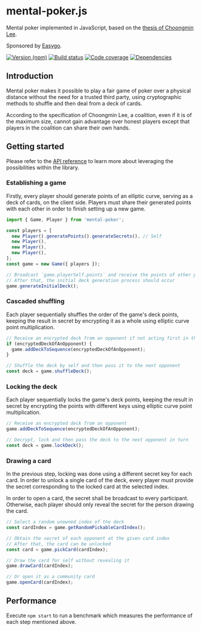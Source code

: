 # mental-poker.js

Mental poker implemented in JavaScript, based on the
[thesis of Choongmin Lee][].

Sponsored by [Easygo].

[Easygo]: https://easygo.io
[Thesis of Choongmin Lee]: http://www.clee.kr/thesis.pdf

[![Version (npm)](https://img.shields.io/npm/v/mental-poker.svg)](https://npmjs.com/package/mental-poker)
[![Build status](https://img.shields.io/travis/kripod/mental-poker.js/master.svg)](https://travis-ci.org/kripod/mental-poker.js)
[![Code coverage](https://img.shields.io/codecov/c/github/kripod/mental-poker.js/master.svg)](https://codecov.io/gh/kripod/mental-poker.js)
[![Dependencies](https://img.shields.io/david/kripod/mental-poker.js.svg)](https://david-dm.org/kripod/mental-poker.js)

## Introduction

Mental poker makes it possible to play a fair game of poker over a physical
distance without the need for a trusted third party, using cryptographic
methods to shuffle and then deal from a deck of cards.

According to the specification of Choongmin Lee, a coalition, even if it is of
the maximum size, cannot gain advantage over honest players except that players
in the coalition can share their own hands.

## Getting started

Please refer to the
[API reference][] to learn
more about leveraging the possibilities within the library.

[API reference]: https://kripod.github.io/mental-poker.js

### Establishing a game

Firstly, every player should generate points of an elliptic curve, serving as a
deck of cards, on the client side. Players must share their generated points
with each other in order to finish setting up a new game.

```js
import { Game, Player } from 'mental-poker';

const players = [
  new Player().generatePoints().generateSecrets(), // Self
  new Player(),
  new Player(),
  new Player(),
];
const game = new Game({ players });

// Broadcast `game.playerSelf.points` and receive the points of other players
// After that, the initial deck generation process should occur
game.generateInitialDeck();
```

### Cascaded shuffling

Each player sequentially shuffles the order of the game's deck points, keeping
the result in secret by encrypting it as a whole using elliptic curve point
multiplication.

```js
// Receive an encrypted deck from an opponent if not acting first in the turn
if (encryptedDeckOfAnOpponent) {
  game.addDeckToSequence(encryptedDeckOfAnOpponent);
}

// Shuffle the deck by self and then pass it to the next opponent
const deck = game.shuffleDeck();
```

### Locking the deck

Each player sequentially locks the game's deck points, keeping the result in
secret by encrypting the points with different keys using elliptic curve point
multiplication.

```js
// Receive an encrypted deck from an opponent
game.addDeckToSequence(encryptedDeckOfAnOpponent);

// Decrypt, lock and then pass the deck to the next opponent in turn
const deck = game.lockDeck();
```

### Drawing a card

In the previous step, locking was done using a different secret key for each
card. In order to unlock a single card of the deck, every player must provide
the secret corresponding to the locked card at the selected index.

In order to open a card, the secret shall be broadcast to every participant.
Otherwise, each player should only reveal the secret for the person drawing the
card.

```js
// Select a random unowned index of the deck
const cardIndex = game.getRandomPickableCardIndex();

// Obtain the secret of each opponent at the given card index
// After that, the card can be unlocked
const card = game.pickCard(cardIndex);

// Draw the card for self without revealing it
game.drawCard(cardIndex);

// Or open it as a community card
game.openCard(cardIndex);
```

## Performance

Execute `npm start` to run a benchmark which measures the performance of each
step mentioned above.
